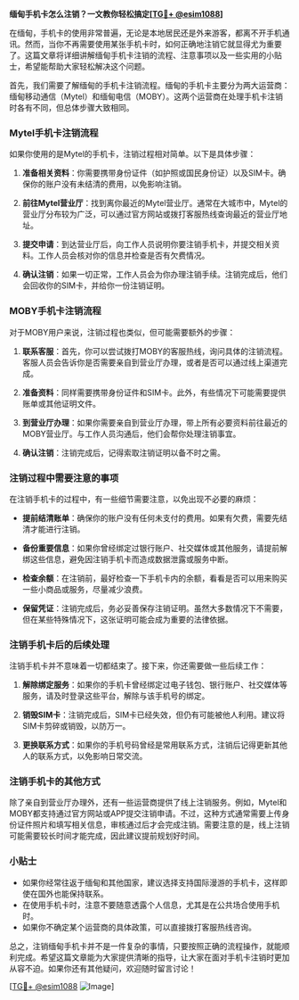 **缅甸手机卡怎么注销？一文教你轻松搞定[[TG💪+ @esim1088](https://t.me/s/esim1088)]**

在缅甸，手机卡的使用非常普遍，无论是本地居民还是外来游客，都离不开手机通讯。然而，当你不再需要使用某张手机卡时，如何正确地注销它就显得尤为重要了。这篇文章将详细讲解缅甸手机卡注销的流程、注意事项以及一些实用的小贴士，希望能帮助大家轻松解决这个问题。

首先，我们需要了解缅甸的手机卡注销流程。缅甸的手机卡主要分为两大运营商：缅甸移动通信（Mytel）和缅甸电信（MOBY）。这两个运营商在处理手机卡注销时各有不同，但总体步骤大致相同。

### Mytel手机卡注销流程

如果你使用的是Mytel的手机卡，注销过程相对简单。以下是具体步骤：

1. **准备相关资料**：你需要携带身份证件（如护照或国民身份证）以及SIM卡。确保你的账户没有未结清的费用，以免影响注销。

2. **前往Mytel营业厅**：找到离你最近的Mytel营业厅。通常在大城市中，Mytel的营业厅分布较为广泛，可以通过官方网站或拨打客服热线查询最近的营业厅地址。

3. **提交申请**：到达营业厅后，向工作人员说明你要注销手机卡，并提交相关资料。工作人员会核对你的信息并检查是否有欠费情况。

4. **确认注销**：如果一切正常，工作人员会为你办理注销手续。注销完成后，他们会回收你的SIM卡，并给你一份注销证明。

### MOBY手机卡注销流程

对于MOBY用户来说，注销过程也类似，但可能需要额外的步骤：

1. **联系客服**：首先，你可以尝试拨打MOBY的客服热线，询问具体的注销流程。客服人员会告诉你是否需要亲自到营业厅办理，或者是否可以通过线上渠道完成。

2. **准备资料**：同样需要携带身份证件和SIM卡。此外，有些情况下可能需要提供账单或其他证明文件。

3. **到营业厅办理**：如果你需要亲自到营业厅办理，带上所有必要资料前往最近的MOBY营业厅。与工作人员沟通后，他们会帮你处理注销事宜。

4. **确认注销**：注销完成后，记得索取注销证明以备不时之需。

### 注销过程中需要注意的事项

在注销手机卡的过程中，有一些细节需要注意，以免出现不必要的麻烦：

- **提前结清账单**：确保你的账户没有任何未支付的费用。如果有欠费，需要先结清才能进行注销。
  
- **备份重要信息**：如果你曾经绑定过银行账户、社交媒体或其他服务，请提前解绑这些信息，避免因注销手机卡而造成数据泄露或服务中断。

- **检查余额**：在注销前，最好检查一下手机卡内的余额，看看是否可以用来购买一些小商品或服务，尽量减少浪费。

- **保留凭证**：注销完成后，务必妥善保存注销证明。虽然大多数情况下不需要，但在某些特殊情况下，这张证明可能会成为重要的法律依据。

### 注销手机卡后的后续处理

注销手机卡并不意味着一切都结束了。接下来，你还需要做一些后续工作：

1. **解除绑定服务**：如果你的手机卡曾经绑定过电子钱包、银行账户、社交媒体等服务，请及时登录这些平台，解除与该手机号的绑定。

2. **销毁SIM卡**：注销完成后，SIM卡已经失效，但仍有可能被他人利用。建议将SIM卡剪碎或销毁，以防万一。

3. **更换联系方式**：如果你的手机号码曾经是常用联系方式，注销后记得更新其他人的联系方式，以免影响日常交流。

### 注销手机卡的其他方式

除了亲自到营业厅办理外，还有一些运营商提供了线上注销服务。例如，Mytel和MOBY都支持通过官方网站或APP提交注销申请。不过，这种方式通常需要上传身份证件照片和填写相关信息，审核通过后才会完成注销。需要注意的是，线上注销可能需要较长时间才能完成，因此建议提前规划好时间。

### 小贴士

- 如果你经常往返于缅甸和其他国家，建议选择支持国际漫游的手机卡，这样即使在国外也能保持联系。
- 在使用手机卡时，注意不要随意透露个人信息，尤其是在公共场合使用手机时。
- 如果你不确定某个运营商的具体政策，可以直接拨打客服热线咨询。

总之，注销缅甸手机卡并不是一件复杂的事情，只要按照正确的流程操作，就能顺利完成。希望这篇文章能为大家提供清晰的指导，让大家在面对手机卡注销时更加从容不迫。如果你还有其他疑问，欢迎随时留言讨论！

[[TG💪+ @esim1088](https://t.me/s/esim1088) ![Image](https://i.postimg.cc/4NQfJmqS/Snipaste-2025-05-13-00-14-12.png)]